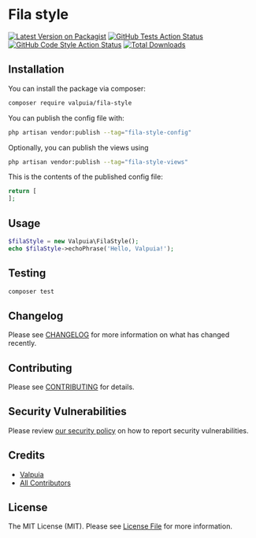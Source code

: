 # Fila style

[![Latest Version on Packagist](https://img.shields.io/packagist/v/valpuia/fila-style.svg?style=flat-square)](https://packagist.org/packages/valpuia/fila-style)
[![GitHub Tests Action Status](https://img.shields.io/github/actions/workflow/status/valpuia/fila-style/run-tests.yml?branch=main&label=tests&style=flat-square)](https://github.com/valpuia/fila-style/actions?query=workflow%3Arun-tests+branch%3Amain)
[![GitHub Code Style Action Status](https://img.shields.io/github/actions/workflow/status/valpuia/fila-style/fix-php-code-style-issues.yml?branch=main&label=code%20style&style=flat-square)](https://github.com/valpuia/fila-style/actions?query=workflow%3A"Fix+PHP+code+style+issues"+branch%3Amain)
[![Total Downloads](https://img.shields.io/packagist/dt/valpuia/fila-style.svg?style=flat-square)](https://packagist.org/packages/valpuia/fila-style)

## Installation

You can install the package via composer:

```bash
composer require valpuia/fila-style
```

You can publish the config file with:

```bash
php artisan vendor:publish --tag="fila-style-config"
```

Optionally, you can publish the views using

```bash
php artisan vendor:publish --tag="fila-style-views"
```

This is the contents of the published config file:

```php
return [
];
```

## Usage

```php
$filaStyle = new Valpuia\FilaStyle();
echo $filaStyle->echoPhrase('Hello, Valpuia!');
```

## Testing

```bash
composer test
```

## Changelog

Please see [CHANGELOG](CHANGELOG.md) for more information on what has changed recently.

## Contributing

Please see [CONTRIBUTING](.github/CONTRIBUTING.md) for details.

## Security Vulnerabilities

Please review [our security policy](../../security/policy) on how to report security vulnerabilities.

## Credits

- [Valpuia](https://github.com/valpuia)
- [All Contributors](../../contributors)

## License

The MIT License (MIT). Please see [License File](LICENSE.md) for more information.
